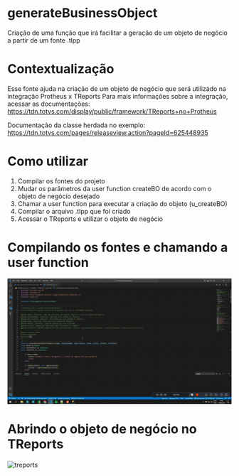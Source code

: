 # generateBusinessObject
Criação de uma função que irá facilitar a geração de um objeto de negócio a partir de um fonte .tlpp

# Contextualização
Esse fonte ajuda na criação de um objeto de negócio que será utilizado na integração Protheus x TReports
Para mais informações sobre a integração, acessar as documentações: https://tdn.totvs.com/display/public/framework/TReports+no+Protheus

Documentação da classe herdada no exemplo: https://tdn.totvs.com/pages/releaseview.action?pageId=625448935

# Como utilizar
1. Compilar os fontes do projeto
2. Mudar os parâmetros da user function createBO de acordo com o objeto de negócio desejado
3. Chamar a user function para executar a criação do objeto (u_createBO)
4. Compilar o arquivo .tlpp que foi criado
5. Acessar o TReports e utilizar o objeto de negócio

# Compilando os fontes e chamando a user function
<p><img align="center" src="https://github.com/vanessaruama/generateBusinessObject/blob/main/gifs/generate.gif" alt="generate" /></p>

# Abrindo o objeto de negócio no TReports
<p><img align="center" src="https://github.com/vanessaruama/generateBusinessObject/blob/main/gifs/treports.gif" alt="treports" /></p>
